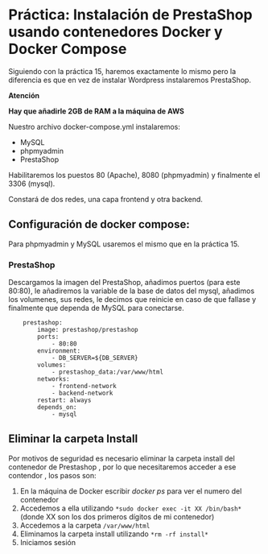 # Práctica: Instalación de PrestaShop usando contenedores Docker y Docker Compose

Siguiendo con la práctica 15, haremos exactamente lo mismo pero la diferencia es que en vez de instalar Wordpress instalaremos PrestaShop.

**Atención**

**Hay que añadirle 2GB de RAM a la máquina de AWS**



Nuestro archivo docker-compose.yml instalaremos:
- MySQL
- phpmyadmin
- PrestaShop

Habilitaremos los puestos 80 (Apache), 8080 (phpmyadmin) y finalmente el 3306 (mysql).

Constará de dos redes, una capa frontend y otra backend.

## Configuración de docker compose:

Para phpmyadmin y MySQL usaremos el mismo que en la práctica 15.

### PrestaShop

Descargamos la imagen del PrestaShop, añadimos puertos (para este 80:80), le añadiremos la variable de la base de datos del mysql, añadimos los volumenes, sus redes, le decimos que reinicie en caso de que fallase y finalmente que dependa de MySQL para conectarse. 

```
    prestashop:
        image: prestashop/prestashop
        ports:
            - 80:80
        environment:
            - DB_SERVER=${DB_SERVER}
        volumes:
            - prestashop_data:/var/www/html
        networks:
            - frontend-network
            - backend-network
        restart: always
        depends_on: 
            - mysql
```

## Eliminar la carpeta Install

Por motivos de seguridad es necesario eliminar la carpeta install del contenedor de Prestashop , por lo que necesitaremos acceder a ese contendor , los pasos son:

1. En la máquina de Docker escribir *docker ps* para ver el numero del contenedor
2. Accedemos a ella utilizando `` *sudo docker exec -it XX /bin/bash* ``(donde XX son los dos primeros dígitos de mi contenedor)
3. Accedemos a la carpeta `` /var/www/html ``
4. Eliminamos la carpeta install utilizando `` *rm -rf install* ``
5. Iniciamos sesión
